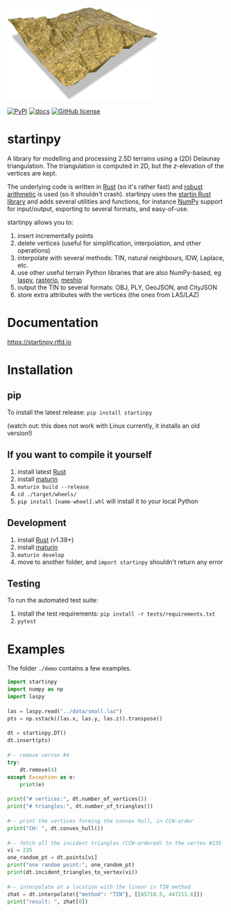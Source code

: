 
<img src="docs/figs/polyscope.jpg" width="350">

[![PyPI](https://img.shields.io/pypi/v/startinpy?style=for-the-badge)](https://pypi.org/project/startinpy/) [![docs](https://img.shields.io/badge/docs-startinpy.rtfd.io-brightgreen?style=for-the-badge)](https://startinpy.rtfd.io/) [![GitHub license](https://img.shields.io/github/license/hugoledoux/startinpy?style=for-the-badge)](https://github.com/hugoledoux/startinpy/blob/master/LICENSE)

startinpy
=========

A library for modelling and processing 2.5D terrains using a (2D) Delaunay triangulation.
The triangulation is computed in 2D, but the *z*-elevation of the vertices are kept.

The underlying code is written in [Rust](https://www.rust-lang.org/) (so it's rather fast) and [robust arithmetic](https://crates.io/crates/robust) is used (so it shouldn't crash).
startinpy uses the [startin Rust library](https://github.com/hugoledoux/startin) and adds several utilities and functions, for instance [NumPy](https://numpy.org/) support for input/output, exporting to several formats, and easy-of-use.

startinpy allows you to:

  1. insert incrementally points
  2. delete vertices (useful for simplification, interpolation, and other operations)
  3. interpolate with several methods: TIN, natural neighbours, IDW, Laplace, etc.
  4. use other useful terrain Python libraries that are also NumPy-based, eg [laspy](https://laspy.readthedocs.io), [rasterio](https://rasterio.readthedocs.io), [meshio](https://github.com/nschloe/meshio)
  5. output the TIN to several formats: OBJ, PLY, GeoJSON, and CityJSON
  6. store extra attributes with the vertices (the ones from LAS/LAZ)

Documentation
=============

<https://startinpy.rtfd.io>

Installation
============

pip
---

To install the latest release: `pip install startinpy`

(watch out: this does not work with Linux currently, it installs an old version!)

If you want to compile it yourself
----------------------------------

  1. install latest [Rust](https://www.rust-lang.org/)
  2. install [maturin](https://github.com/PyO3/maturin)
  3. `maturin build --release`
  4. `cd ./target/wheels/`
  5. `pip install [name-wheel].whl` will install it to your local Python

Development
-----------

  1. install [Rust](https://www.rust-lang.org/) (v1.39+)
  2. install [maturin](https://github.com/PyO3/maturin)
  3. `maturin develop`
  4. move to another folder, and `import startinpy` shouldn't return any error

Testing
-------

To run the automated test suite:

 1. install the test requirements: `pip install -r tests/requirements.txt`
 2. `pytest`

Examples
========

The folder `./demo` contains a few examples.

```python
import startinpy
import numpy as np
import laspy

las = laspy.read("../data/small.laz")
pts = np.vstack((las.x, las.y, las.z)).transpose()

dt = startinpy.DT()
dt.insert(pts)

#-- remove vertex #4
try:
    dt.remove(4)
except Exception as e:
    print(e)

print("# vertices:", dt.number_of_vertices())
print("# triangles:", dt.number_of_triangles())

#-- print the vertices forming the convex hull, in CCW-order
print("CH: ", dt.convex_hull())

#-- fetch all the incident triangles (CCW-ordered) to the vertex #235
vi = 235
one_random_pt = dt.points[vi]
print("one random point:", one_random_pt)
print(dt.incident_triangles_to_vertex(vi))

#-- interpolate at a location with the linear in TIN method
zhat = dt.interpolate({"method": "TIN"}, [[85718.5, 447211.6]])
print("result: ", zhat[0])
```
